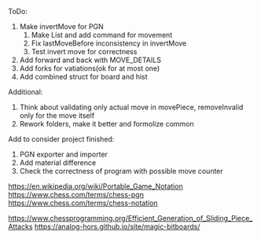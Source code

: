 ToDo:
1. Make invertMove for PGN
    1. Make List and add command for movement
    2. Fix lastMoveBefore inconsistency in invertMove
    3. Test invert move for correctness
2. Add forward and back with MOVE_DETAILS
3. Add forks for vatiations(ok for at most one)
4. Add combined struct for board and hist

Additional:
1. Think about validating only actual move in movePiece, removeInvalid only for the move itself
2. Rework folders, make it better and formolize common

Add to consider project finished:
1. PGN exporter and importer
2. Add material difference
3. Check the correctness of program with possible move counter



https://en.wikipedia.org/wiki/Portable_Game_Notation
https://www.chess.com/terms/chess-pgn
https://www.chess.com/terms/chess-notation

https://www.chessprogramming.org/Efficient_Generation_of_Sliding_Piece_Attacks
https://analog-hors.github.io/site/magic-bitboards/

